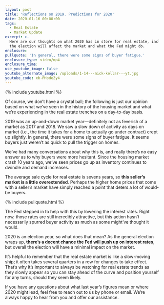 ```yaml
---
layout: post
title: 'Reflections on 2019, Predictions for 2020'
date: 2020-01-16 00:00:00
tags:
  - Real Estate
  - Market Update
excerpt: >-
  Here are our thoughts on what 2020 has in store for real estate, including how
  the election will affect the market and what the Fed might do.
enclosure:
pullquote: 'In general, there were some signs of buyer fatigue.'
enclosure_type: video/mp4
enclosure_time:
use_youtube_image: false
youtube_alternate_image: /uploads/1-14---nick-kellar---yt.jpg
youtube_code: xb-PHodeZy4
---
```


{% include youtube.html %}

Of course, we don’t have a crystal ball; the following is just our opinion based on what we’ve seen in the history of the housing market and what we’re experiencing in the real estate trenches on a day-to-day basis.

2019 was an up-and-down market year—definitely not as feverish of a market as 2017 and 2018. We saw a slow down of activity as days on market (i.e., the time it takes for a home to actually go under contract) crept up slightly. In general, there were some signs of buyer fatigue. It seems buyers just weren’t as quick to pull the trigger on homes.

We’ve had many conversations about why this is, and really there’s no easy answer as to why buyers were more hesitant. Since the housing market crash 10 years ago, we’ve seen prices go up as inventory continues to dwindle and demand increases.

The average sale cycle for real estate is sevens years, so **this seller’s market is a little overextended**. Perhaps the higher home prices that come with a seller’s market have simply reached a point that deters a lot of would-be buyers.

{% include pullquote.html %}

The Fed stepped in to help with this by lowering the interest rates. Right now, those rates are still incredibly attractive, but this action hasn’t necessarily spurred buyer activity as much as some might’ve thought it would.

2020 is an election year, so what does that mean? As the general election wraps up, **there’s a decent chance the Fed will push up on interest rates**, but overall the election will have a minimal impact on the market.

It’s helpful to remember that the real estate market is like a slow-moving ship; it often takes several quarters in a row for changes to take effect. That’s why it’s important to always be watching for real estate trends as they slowly appear so you can stay ahead of the curve and position yourself for any turns, should they seem likely.

If you have any questions about what last year’s figures mean or where 2020 might lead, feel free to reach out to us by phone or email. We’re always happy to hear from you and offer our assistance.